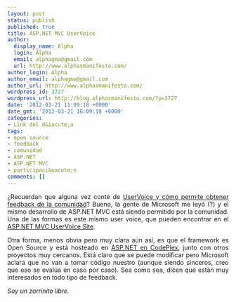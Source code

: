 ```yaml
---
layout: post
status: publish
published: true
title: ASP.NET MVC UserVoice
author:
  display_name: Alpha
  login: Alpha
  email: alphagma@gmail.com
  url: http://www.alphasmanifesto.com/
author_login: Alpha
author_email: alphagma@gmail.com
author_url: http://www.alphasmanifesto.com/
wordpress_id: 3727
wordpress_url: http://blog.alphasmanifesto.com/?p=3727
date: '2012-03-21 11:09:18 +0000'
date_gmt: '2012-03-21 16:09:18 +0000'
categories:
- Link del d&iacute;a
tags:
- open source
- feedback
- comunidad
- ASP.NET
- ASP.NET MVC
- participaci&oacute;n
comments: []
---
```

<p style="text-align: justify;">&iquest;Recuerdan que alguna vez cont&eacute; de <a href="https://blog.alphasmanifesto.com/2010/09/13/link-del-dia-feedback-2-0/">UserVoice y c&oacute;mo permite obtener feedback de la comunidad</a>? Bueno, la gente de Microsoft me ley&oacute; (?) y el mismo desarrollo de ASP.NET MVC est&aacute; siendo permitido por la comunidad. Una de las formas es este mismo user voice, que pueden encontrar en el <a href="http://aspnet.uservoice.com/forums/41201-asp-net-mvc">ASP.NET MVC UserVoice Site</a>.</p>
<p style="text-align: justify;">Otra forma, menos obvia pero muy clara a&uacute;n as&iacute;, es que el framework es Open Source y est&aacute; hosteado en <a href="http://aspnet.codeplex.com/">ASP.NET en CodePlex</a>, junto con otros proyectos muy cercanos. Est&aacute; claro que se puede modificar pero Microsoft aclara que no van a tomar c&oacute;digo nuestro (aunque siendo sinceros, creo que eso se eval&uacute;a en caso por caso). Sea como sea, dicen que est&aacute;n muy interesados en todo tipo de feedback.</p>
<p style="text-align: justify;"><em>Soy un zorrinito libre.</em></p>
